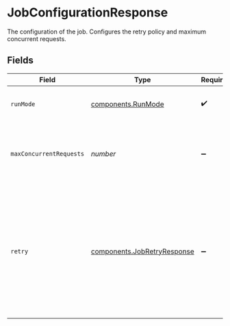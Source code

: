 # JobConfigurationResponse

The configuration of the job. Configures the retry policy and maximum concurrent requests.


## Fields

| Field                                                                                                                                                                                                                                           | Type                                                                                                                                                                                                                                            | Required                                                                                                                                                                                                                                        | Description                                                                                                                                                                                                                                     |
| ----------------------------------------------------------------------------------------------------------------------------------------------------------------------------------------------------------------------------------------------- | ----------------------------------------------------------------------------------------------------------------------------------------------------------------------------------------------------------------------------------------------- | ----------------------------------------------------------------------------------------------------------------------------------------------------------------------------------------------------------------------------------------------- | ----------------------------------------------------------------------------------------------------------------------------------------------------------------------------------------------------------------------------------------------- |
| `runMode`                                                                                                                                                                                                                                       | [components.RunMode](../../models/components/runmode.md)                                                                                                                                                                                        | :heavy_check_mark:                                                                                                                                                                                                                              | The run mode of the job. Currently, only `Order-Irrelevant` is supported.                                                                                                                                                                       |
| `maxConcurrentRequests`                                                                                                                                                                                                                         | *number*                                                                                                                                                                                                                                        | :heavy_minus_sign:                                                                                                                                                                                                                              | The batch size of payloads to execute. This does not guarantee that the payloads will be executed at the same time.                                                                                                                             |
| `retry`                                                                                                                                                                                                                                         | [components.JobRetryResponse](../../models/components/jobretryresponse.md)                                                                                                                                                                      | :heavy_minus_sign:                                                                                                                                                                                                                              | The retry policy of the job. Configure how many retries and the delay between them for each payload. The delay is calculated as `max(initialInterval * (backoffCoefficient ^ [i]), maximumInterval)`, where `i` is the current retry iteration. |